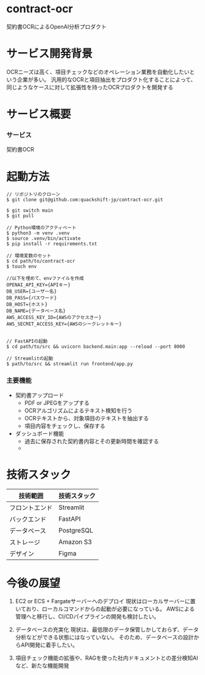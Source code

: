 # contract-ocr
契約書OCRによるOpenAI分析プロダクト

# サービス開発背景
OCRニーズは高く、項目チェックなどのオペレーション業務を自動化したいという企業が多い。
汎用的なOCRと項目抽出をプロダクト化することによって、同じようなケースに対して拡張性を持ったOCRプロダクトを開発する

# サービス概要
### サービス
契約書OCR

# 起動方法
```
// リポジトリのクローン
$ git clone git@github.com:quackshift-jp/contract-ocr.git

$ git switch main
$ git pull

// Python環境のアクティベート
$ python3 -m venv .venv
$ source .venv/bin/activate
$ pip install -r requirements.txt

// 環境変数のセット
$ cd path/to/contract-ocr
$ touch env

//以下を埋めて、envファイルを作成
OPENAI_API_KEY={APIキー}
DB_USER={ユーザー名}
DB_PASS={パスワード}
DB_HOST={ホスト}
DB_NAME={データベース名}
AWS_ACCESS_KEY_ID={AWSのアクセスきー}
AWS_SECRET_ACCESS_KEY={AWSのシークレットキー}


// FastAPIの起動
$ cd path/to/src && uvicorn backend.main:app --reload --port 8000

// Streamlitの起動
$ path/to/src && streamlit run frontend/app.py
```

### 主要機能
- 契約書アップロード
  - PDF or JPEGをアップする
  - OCRアルゴリズムによるテキスト検知を行う
  - OCRテキストから、対象項目のテキストを抽出する
  - 項目内容をチェックし、保存する
- ダッシュボード機能
  - 過去に保存された契約書内容とその更新時間を確認する
  - 


# 技術スタック
| 技術範囲 | 技術スタック |
| ---- | ---- |
| フロントエンド | Streamlit |
| バックエンド | FastAPI |
| データベース | PostgreSQL |
| ストレージ | Amazon S3 |
| デザイン | Figma |


# 今後の展望
1. EC2 or ECS + Fargateサーバーへのデプロイ
現状はローカルサーバーに置いており、ローカルコマンドからの起動が必要になっている。
AWSによる管理へと移行し、CI/CDパイプラインの開発も検討したい。

2. データベースの充実化
現状は、最低限のデータ保管しかしておらず、データ分析などができる状態にはなっていない。
そのため、データベースの設計からAPI開発に着手したい。

3. 項目チェック機能の拡張や、RAGを使った社内ドキュメントとの差分検知AIなど、新たな機能開発